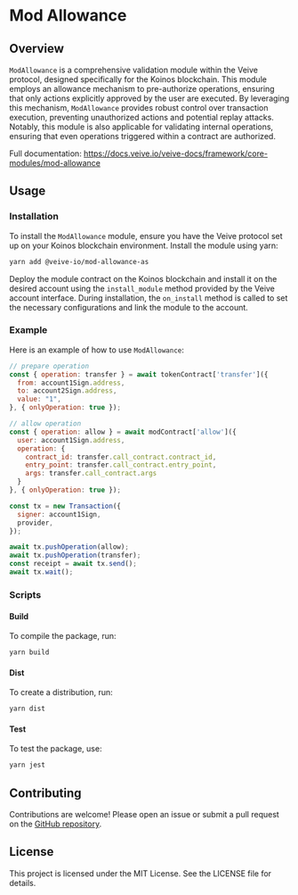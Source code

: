 # **Mod Allowance**

## **Overview**

`ModAllowance` is a comprehensive validation module within the Veive protocol, designed specifically for the Koinos blockchain. This module employs an allowance mechanism to pre-authorize operations, ensuring that only actions explicitly approved by the user are executed. By leveraging this mechanism, `ModAllowance` provides robust control over transaction execution, preventing unauthorized actions and potential replay attacks. Notably, this module is also applicable for validating internal operations, ensuring that even operations triggered within a contract are authorized.

Full documentation: https://docs.veive.io/veive-docs/framework/core-modules/mod-allowance

## **Usage**

### **Installation**

To install the `ModAllowance` module, ensure you have the Veive protocol set up on your Koinos blockchain environment. Install the module using yarn:

```bash
yarn add @veive-io/mod-allowance-as
```

Deploy the module contract on the Koinos blockchain and install it on the desired account using the `install_module` method provided by the Veive account interface. During installation, the `on_install` method is called to set the necessary configurations and link the module to the account.

### **Example**

Here is an example of how to use `ModAllowance`:

```javascript
// prepare operation
const { operation: transfer } = await tokenContract['transfer']({
  from: account1Sign.address,
  to: account2Sign.address,
  value: "1",
}, { onlyOperation: true });

// allow operation
const { operation: allow } = await modContract['allow']({
  user: account1Sign.address,
  operation: {
    contract_id: transfer.call_contract.contract_id,
    entry_point: transfer.call_contract.entry_point,
    args: transfer.call_contract.args
  }
}, { onlyOperation: true });

const tx = new Transaction({
  signer: account1Sign,
  provider,
});

await tx.pushOperation(allow);
await tx.pushOperation(transfer);
const receipt = await tx.send();
await tx.wait();
```

### **Scripts**

#### Build

To compile the package, run:

```bash
yarn build
```

#### Dist

To create a distribution, run:

```bash
yarn dist
```

#### Test

To test the package, use:

```bash
yarn jest
```

## **Contributing**

Contributions are welcome! Please open an issue or submit a pull request on the [GitHub repository](https://github.com/veiveprotocol/mod-allowance-as).

## **License**

This project is licensed under the MIT License. See the LICENSE file for details.

